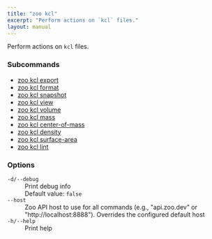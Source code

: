 ```yaml
---
title: "zoo kcl"
excerpt: "Perform actions on `kcl` files."
layout: manual
---
```


Perform actions on `kcl` files.

### Subcommands

* [zoo kcl export](./zoo_kcl_export)
* [zoo kcl format](./zoo_kcl_format)
* [zoo kcl snapshot](./zoo_kcl_snapshot)
* [zoo kcl view](./zoo_kcl_view)
* [zoo kcl volume](./zoo_kcl_volume)
* [zoo kcl mass](./zoo_kcl_mass)
* [zoo kcl center-of-mass](./zoo_kcl_center-of-mass)
* [zoo kcl density](./zoo_kcl_density)
* [zoo kcl surface-area](./zoo_kcl_surface-area)
* [zoo kcl lint](./zoo_kcl_lint)

### Options

<dl class="flags">
   <dt><code>-d/--debug</code></dt>
   <dd>Print debug info<br/>Default value: <code>false</code></dd>

   <dt><code>--host</code></dt>
   <dd>Zoo API host to use for all commands (e.g., "api.zoo.dev" or "http://localhost:8888"). Overrides the configured default host</dd>

   <dt><code>-h/--help</code></dt>
   <dd>Print help</dd>
</dl>

